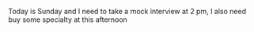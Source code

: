 Today is Sunday and I need to take a mock interview at 2 pm, I also need buy some specialty at this afternoon
